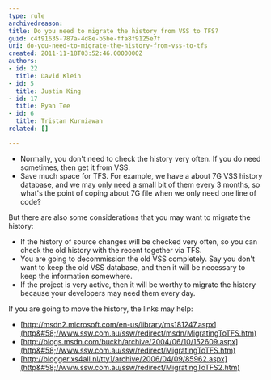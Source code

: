 ```yaml
---
type: rule
archivedreason: 
title: Do you need to migrate the history from VSS to TFS?
guid: c4f91635-787a-4d8e-b5be-ffa8f9125e7f
uri: do-you-need-to-migrate-the-history-from-vss-to-tfs
created: 2011-11-18T03:52:46.0000000Z
authors:
- id: 22
  title: David Klein
- id: 5
  title: Justin King
- id: 17
  title: Ryan Tee
- id: 6
  title: Tristan Kurniawan
related: []

---
```


* Normally, you don't need to check the history very often. If you do need sometimes, then get it from VSS.
* Save much space for TFS. For example, we have a about 7G VSS history database, and we may only need a small bit of them every 3 months, so what's the point of coping about 7G file when we only need one line of code?


<!--endintro-->



But there are also some considerations that you may want to migrate the history:

* If the history of source changes will be checked very often, so you can check the old history with the recent together via TFS.
* You are going to decommission the old VSS completely. Say you don't want to keep the old VSS database, and then it will be necessary to keep the information somewhere.
* If the project is very active, then it will be worthy to migrate the history because your developers may need them every day.


If you are going to move the history, the links may help:

* [http://msdn2.microsoft.com/en-us/library/ms181247.aspx](http&#58;//www.ssw.com.au/ssw/redirect/msdn/MigratingToTFS.htm)
* [http://blogs.msdn.com/buckh/archive/2004/06/10/152609.aspx](http&#58;//www.ssw.com.au/ssw/redirect/MigratingToTFS.htm)
* [http://blogger.xs4all.nl/tty1/archive/2006/04/09/85962.aspx](http&#58;//www.ssw.com.au/ssw/redirect/MigratingToTFS2.htm)
